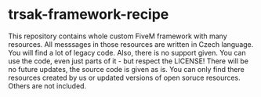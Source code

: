 # trsak-framework-recipe
 This repository contains whole custom FiveM framework with many resources. All messsages in those resources are written in Czech language.  You will find a lot of legacy code. Also, there is no support given.  You can use the code, even just parts of it - but respect the LICENSE!  There will be no future updates, the source code is given as is.  You can only find there resources created by us or updated versions of open soruce resources. Others are not included.
